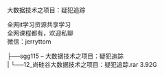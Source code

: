 大数据技术之项目：疑犯追踪

全网it学习资源共享学习<br>全网课程都有，欢迎私聊<br>微信：jerryttom<br>

├──sgg115 – 大数据技术之项目：疑犯追踪<br> | └──12_尚硅谷大数据技术之项目：疑犯追踪.rar 3.92G